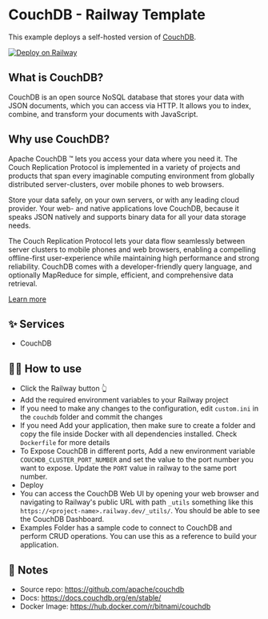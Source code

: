 # CouchDB - Railway Template

This example deploys a self-hosted version of [CouchDB](https://couchdb.apache.org/). 

[![Deploy on Railway](https://railway.app/button.svg)](https://railway.app/template/eRC98l?referralCode=HT4TtK)

## What is CouchDB?
CouchDB is an open source NoSQL database that stores your data with JSON documents, which you can access via HTTP. It allows you to index, combine, and transform your documents with JavaScript.

## Why use CouchDB?
Apache CouchDB ™ lets you access your data where you need it. The Couch Replication Protocol is implemented in a variety of projects and products that span every imaginable computing environment from globally distributed server-clusters, over mobile phones to web browsers.

Store your data safely, on your own servers, or with any leading cloud provider. Your web- and native applications love CouchDB, because it speaks JSON natively and supports binary data for all your data storage needs.

The Couch Replication Protocol lets your data flow seamlessly between server clusters to mobile phones and web browsers, enabling a compelling offline-first user-experience while maintaining high performance and strong reliability. CouchDB comes with a developer-friendly query language, and optionally MapReduce for simple, efficient, and comprehensive data retrieval.

[Learn more](https://couchdb.apache.org/)

## ✨ Services

- CouchDB

## 💁‍♀️ How to use

- Click the Railway button 👆
- Add the required environment variables to your Railway project
- If you need to make any changes to the configuration, edit `custom.ini` in the `couchdb` folder and commit the changes
- If you need Add your application, then make sure to create a folder and copy the file inside Docker with all dependencies installed. Check `Dockerfile` for more details
- To Expose CouchDB in different ports, Add a new environment variable `COUCHDB_CLUSTER_PORT_NUMBER` and set the value to the port number you want to expose. Update the `PORT` value in railway to the same port number.
- Deploy
- You can access the CouchDB Web UI by opening your web browser and navigating to Railway's public URL with path `_utils` something like this `https://<project-name>.railway.dev/_utils/`. You should be able to see the CouchDB Dashboard.
- Examples Folder has a sample code to connect to CouchDB and perform CRUD operations. You can use this as a reference to build your application.


## 📝 Notes

- Source repo: https://github.com/apache/couchdb
- Docs: https://docs.couchdb.org/en/stable/
- Docker Image: https://hub.docker.com/r/bitnami/couchdb